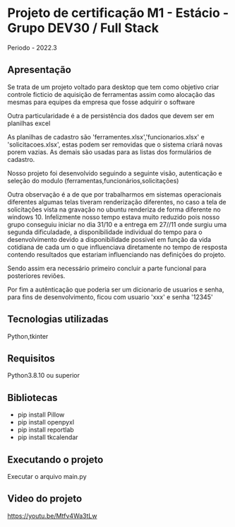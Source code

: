 # Projeto de certificação M1 - Estácio - Grupo DEV30 / Full Stack
 
 Periodo - 2022.3


## Apresentação 

Se trata de um projeto voltado para desktop que tem como objetivo criar controle ficticio de aquisição de ferramentas assim como alocação das mesmas para equipes da empresa que fosse adquirir o software 

Outra particularidade é a de persistência dos dados que devem ser em planilhas excel

As planilhas de cadastro são 'ferramentes.xlsx','funcionarios.xlsx' e 'solicitacoes.xlsx', estas podem ser removidas que o sistema criará novas porem vazias. As demais são usadas para as listas dos formulários de cadastro.

Nosso projeto foi desenvolvido seguindo a seguinte visão, autenticação e seleção do modulo (ferramentas,funcionários,solicitações) 

Outra observação é a de que por trabalharmos em sistemas operacionais diferentes algumas telas tiveram renderização diferentes, no caso a tela de solicitações vista na gravação no ubuntu renderiza de forma diferente no windows 10. Infelizmente nosso tempo estava muito reduzido pois nosso grupo conseguiu iniciar no dia 31/10 e a entrega em 27//11  onde surgiu uma segunda dificuladade, a disponibilidade individual do tempo para o desenvolvimento devido a disponibilidade possivel em função da vida cotidiana de cada um o que influenciava diretamente no tempo de resposta contendo resultados que estariam influenciando nas definições do projeto.

Sendo assim era necessário primeiro concluir a parte funcional para posteriores reviões.

Por fim a autênticação que poderia ser um dicionario de usuarios e senha, para fins de desenvolvimento, ficou com usuario 'xxx' e senha '12345'

## Tecnologias utilizadas

Python,tkinter
 
## Requisitos 

Python3.8.10 ou superior

## Bibliotecas

* pip install Pillow
* pip install openpyxl
* pip install reportlab
* pip install tkcalendar

## Executando o projeto

Executar o arquivo main.py

## Video do projeto

https://youtu.be/Mtfv4Wa3tLw
